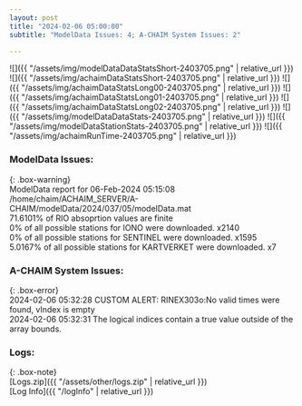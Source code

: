 ```yaml
---
layout: post
title: "2024-02-06 05:00:00"
subtitle: "ModelData Issues: 4; A-CHAIM System Issues: 2"

---
```


![]({{ "/assets/img/modelDataDataStatsShort-2403705.png" | relative_url }})
![]({{ "/assets/img/achaimDataStatsShort-2403705.png" | relative_url }})
![]({{ "/assets/img/achaimDataStatsLong00-2403705.png" | relative_url }})
![]({{ "/assets/img/achaimDataStatsLong01-2403705.png" | relative_url }})
![]({{ "/assets/img/achaimDataStatsLong02-2403705.png" | relative_url }})
![]({{ "/assets/img/modelDataDataStats-2403705.png" | relative_url }})
![]({{ "/assets/img/modelDataStationStats-2403705.png" | relative_url }})
![]({{ "/assets/img/achaimRunTime-2403705.png" | relative_url }})


### ModelData Issues:  
  
{: .box-warning}  
 ModelData report for 06-Feb-2024 05:15:08   
 /home/chaim/ACHAIM_SERVER/A-CHAIM/modelData/2024/037/05/modelData.mat   
 71.6101% of RIO absoprtion values are finite   
 0% of all possible stations for IONO were downloaded. x2140   
 0% of all possible stations for SENTINEL were downloaded. x1595   
 5.0167% of all possible stations for KARTVERKET were downloaded. x7   
  
### A-CHAIM System Issues:  
  
{: .box-error}  
2024-02-06 05:32:28 CUSTOM ALERT: RINEX303o:No valid times were found, vIndex is empty  
2024-02-06 05:32:31 The logical indices contain a true value outside of the array bounds.  

### Logs:  
  
{: .box-note}  
[Logs.zip]({{ "/assets/other/logs.zip" | relative_url }})  
[Log Info]({{ "/logInfo" | relative_url }})  
